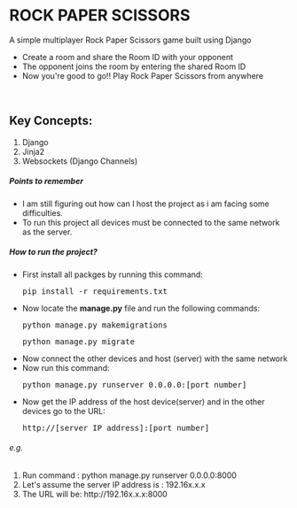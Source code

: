 <h1>ROCK PAPER SCISSORS</h1>

A simple multiplayer Rock Paper Scissors game built using Django
<br>
<ul>
<li>Create a room and share the Room ID with your opponent</li>
<li>The opponent joins the room by entering the shared Room ID</li>
<li>Now you're good to go!! Play Rock Paper Scissors from anywhere</li>
</ul>
<br>
<h2>Key Concepts:</h2>
<ol>
<li>Django</li>
<li>Jinja2</li>
<li>Websockets (Django Channels)</li>
</ol>

<h5>Points to remember</h5>
<ul>
<li>I am still figuring out how can I host the project as i am facing some difficulties.</li>
<li>To run this project all devices must be connected to the same network as the server.</li>
</ul>

<h5>How to run the project?</h1>
<ul>
<li><p>First install all packges by running this command:</p>
<pre>pip install -r requirements.txt</pre>
</li>
<li><p>Now locate the <strong>manage.py</strong> file and run the following commands:</p>
<pre>python manage.py makemigrations</pre>
<pre>python manage.py migrate</pre>
</li>
<li>Now connect the other devices and host (server) with the same network</li>
<li>Now run this command:</p>
<pre>python manage.py runserver 0.0.0.0:[port_number]</pre>
</li>
<li><p>Now get the IP address of the host device(server) and in the other devices go to the URL:</p>
<pre>http://[server_IP_address]:[port_number]</pre>
</ul>

<h6>e.g.</h6>
<ol>
<li>Run command : python manage.py runserver 0.0.0.0:8000</li>
<li>Let's assume the server IP address is : 192.16x.x.x</li>
<li>The URL will be: http://192.16x.x.x:8000</li>
</ol>